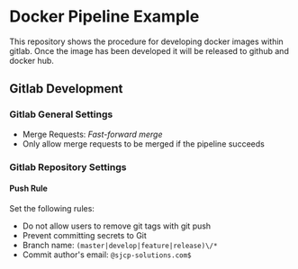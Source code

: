 # Docker Pipeline Example

This repository shows the procedure for developing docker images within gitlab.
Once the image has been developed it will be released to github and docker hub.

## Gitlab Development

### Gitlab General Settings
* Merge Requests: *Fast-forward merge*
* Only allow merge requests to be merged if the pipeline succeeds

### Gitlab Repository Settings
#### Push Rule
Set the following rules:
* Do not allow users to remove git tags with git push
* Prevent committing secrets to Git
* Branch name: `(master|develop|feature|release)\/*`
* Commit author's email: `@sjcp-solutions.com$`

